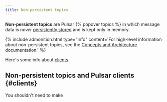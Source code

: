 ```yaml
---
title: Non-persistent topics
---
```


<!--

    Licensed to the Apache Software Foundation (ASF) under one
    or more contributor license agreements.  See the NOTICE file
    distributed with this work for additional information
    regarding copyright ownership.  The ASF licenses this file
    to you under the Apache License, Version 2.0 (the
    "License"); you may not use this file except in compliance
    with the License.  You may obtain a copy of the License at

      http://www.apache.org/licenses/LICENSE-2.0

    Unless required by applicable law or agreed to in writing,
    software distributed under the License is distributed on an
    "AS IS" BASIS, WITHOUT WARRANTIES OR CONDITIONS OF ANY
    KIND, either express or implied.  See the License for the
    specific language governing permissions and limitations
    under the License.

-->

**Non-persistent topics** are Pulsar {% popover topics %} in which message data is *never* [persistently stored](../../getting-started/ConceptsAndArchitecture#persistent-storage) and is kept only in memory.

{% include admonition.html type="info" content='For high-level information about non-persistent topics, see the [Concepts and Architecture](../../getting-started/ConceptsAndArchitecture#non-persistent-topics) documentation.' %}

Here's some info about [clients](#clients).

## Non-persistent topics and Pulsar clients {#clients}

You shouldn't need to make

